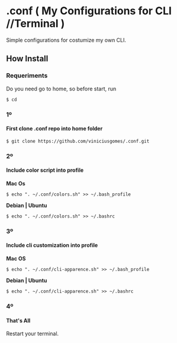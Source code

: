 # .conf ( My Configurations for CLI //Terminal )

Simple configurations for costumize my own CLI.

## How Install

### Requeriments
Do you need go to home, so before start, run
```
$ cd
```

### 1º
#### First clone .conf repo into home folder
```
$ git clone https://github.com/viniciusgomes/.conf.git
```

### 2º
#### Include color script into profile
**Mac Os**
```
$ echo ". ~/.conf/colors.sh" >> ~/.bash_profile
```
**Debian | Ubuntu**
```
$ echo ". ~/.conf/colors.sh" >> ~/.bashrc
```

### 3º
#### Include cli customization into profile
**Mac OS**
```
$ echo ". ~/.conf/cli-apparence.sh" >> ~/.bash_profile
```
**Debian | Ubuntu**
```
$ echo ". ~/.conf/cli-apparence.sh" >> ~/.bashrc
```


### 4º
#### That's All
Restart your terminal.


